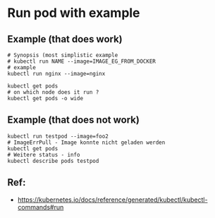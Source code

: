 # Run pod with example 

## Example (that does work)

```
# Synopsis (most simplistic example 
# kubectl run NAME --image=IMAGE_EG_FROM_DOCKER
# example
kubectl run nginx --image=nginx 

kubectl get pods 
# on which node does it run ? 
kubectl get pods -o wide 
```

## Example (that does not work) 

```
kubectl run testpod --image=foo2
# ImageErrPull - Image konnte nicht geladen werden 
kubectl get pods 
# Weitere status - info 
kubectl describe pods testpod 
```

## Ref:

  * https://kubernetes.io/docs/reference/generated/kubectl/kubectl-commands#run
